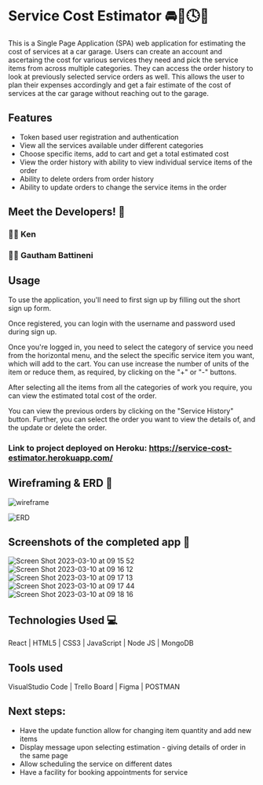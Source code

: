 # Service Cost Estimator 🚘🔧🕓💸

This is a Single Page Application (SPA) web application for estimating the cost of services at a car garage. Users can create an account and ascertaing the cost for various services they need and pick the service items from across multiple categories. They can access the order history to look at previously selected service orders as well. This allows the user to plan their expenses accordingly and get a fair estimate of the cost of services at the car garage without reaching out to the garage. 

## Features

- Token based user registration and authentication
- View all the services available under different categories
- Choose specific items, add to cart and get a total estimated cost 
- View the order history with ability to view individual service items of the order
- Ability to delete orders from order history 
- Ability to update orders to change the service items in the order

## Meet the Developers! 🤝

### 🧑‍💻 Ken

### 🧑‍💻 Gautham Battineni

## Usage

To use the application, you'll need to first sign up by filling out the short sign up form. 

Once registered, you can login with the username and password used during sign up. 

Once you're logged in, you need to select the category of service you need from the horizontal menu, and the select the specific service item you want, which will add to the cart. You can use increase the number of units of the item or reduce them, as required, by clicking on the "+" or "-" buttons. 

After selecting all the items from all the categories of work you require, you can view the estimated total cost of the order. 

You can view the previous orders by clicking on the "Service History" button. Further, you can select the order you want to view the details of, and the update or delete the order. 

### Link to project deployed on Heroku: https://service-cost-estimator.herokuapp.com/

## Wireframing & ERD 📝

![wireframe](https://i.imgur.com/Mp065Ws.png)

![ERD](https://i.imgur.com/DGmtRGI.png)


## Screenshots of the completed app 📝

![Screen Shot 2023-03-10 at 09 15 52](https://user-images.githubusercontent.com/116613845/224339615-0388fa2f-e4af-4003-837f-5ab46d5df5bc.png)
![Screen Shot 2023-03-10 at 09 16 12](https://user-images.githubusercontent.com/116613845/224339642-9cc0efb0-8d19-4f10-b00b-02044004da48.png)
![Screen Shot 2023-03-10 at 09 17 13](https://user-images.githubusercontent.com/116613845/224339663-2fe748e4-2418-43ed-9fd3-3cae7e914aa9.png)
![Screen Shot 2023-03-10 at 09 17 44](https://user-images.githubusercontent.com/116613845/224339678-33fde109-72c5-47f4-92de-22a38d4ea366.png)
![Screen Shot 2023-03-10 at 09 18 16](https://user-images.githubusercontent.com/116613845/224339695-ef2a8d32-37c7-4a1f-bc71-a07fb2fd0eb3.png)



## Technologies Used 💻

React | HTML5 | CSS3 | JavaScript | Node JS | MongoDB

## Tools used

VisualStudio Code | Trello Board | Figma | POSTMAN


## Next steps:

- Have the update function allow for changing item quantity and add new items
- Display message upon selecting estimation - giving details of order in the same page
- Allow scheduling the service on different dates
- Have a facility for booking appointments for service



